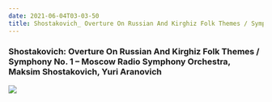 ```yaml
---
date: 2021-06-04T03-03-50
title: Shostakovich_ Overture On Russian And Kirghiz Folk Themes / Symphony No. 1 – Moscow Radio Symphony Orchestra, Maksim Shostakovich, Yuri Aranovich
---
```

### Shostakovich: Overture On Russian And Kirghiz Folk Themes / Symphony No. 1 – Moscow Radio Symphony Orchestra, Maksim Shostakovich, Yuri Aranovich
[1]: https://www.discogs.com/release/5774620

[![](https://img.discogs.com/fMX-JTHQIWVgMmP4zIeKy9aUo3w=/fit-in/600x600/filters:strip_icc():format(jpeg):mode_rgb():quality(90)/discogs-images/R-5774620-1514704062-2420.jpeg.jpg)][1]
